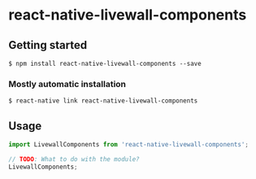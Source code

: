 # react-native-livewall-components

## Getting started

`$ npm install react-native-livewall-components --save`

### Mostly automatic installation

`$ react-native link react-native-livewall-components`

## Usage
```javascript
import LivewallComponents from 'react-native-livewall-components';

// TODO: What to do with the module?
LivewallComponents;
```
